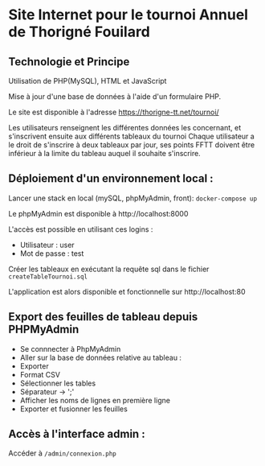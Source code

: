 # Site Internet pour le tournoi Annuel de Thorigné Fouilard

## Technologie et Principe

Utilisation de PHP(MySQL), HTML et JavaScript

Mise à jour d'une base de données à l'aide d'un formulaire PHP.

Le site est disponible à l'adresse https://thorigne-tt.net/tournoi/

Les utilisateurs renseignent les différentes données les concernant, et s'inscrivent ensuite aux différents tableaux du tournoi
Chaque utilisateur a le droit de s'inscrire à deux tableaux par jour, ses points FFTT doivent être inférieur à la limite du tableau auquel il souhaite s'inscrire.

## Déploiement d'un environnement local :

Lancer une stack en local (mySQL, phpMyAdmin, front):
`docker-compose up`

Le phpMyAdmin est disponible à http://localhost:8000

L'accès est possible en utilisant ces logins :
- Utilisateur : user
- Mot de passe : test

Créer les tableaux en exécutant la requête sql dans le fichier `createTableTournoi.sql`

L'application est alors disponible et fonctionnelle sur http://localhost:80

## Export des feuilles de tableau depuis PHPMyAdmin

- Se connnecter à PhpMyAdmin
- Aller sur la base de données relative au tableau :
- Exporter
- Format CSV
- Sélectionner les tables
- Séparateur -> ';'
- Afficher les noms de lignes en première ligne
- Exporter et fusionner les feuilles

## Accès à l'interface admin :

Accéder à `/admin/connexion.php`
